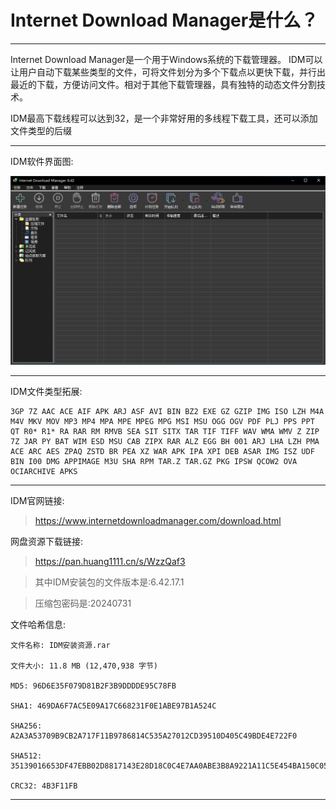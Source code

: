 # Internet Download Manager是什么？

------------------------------

Internet Download Manager是一个用于Windows系统的下载管理器。 IDM可以让用户自动下载某些类型的文件，可将文件划分为多个下载点以更快下载，并行出最近的下载，方便访问文件。相对于其他下载管理器，具有独特的动态文件分割技术。

IDM最高下载线程可以达到32，是一个非常好用的多线程下载工具，还可以添加文件类型的后缀

------------------------------

IDM软件界面图:

![image](/img/IDM软件图/界面.png)

------------------------------

IDM文件类型拓展:

    3GP 7Z AAC ACE AIF APK ARJ ASF AVI BIN BZ2 EXE GZ GZIP IMG ISO LZH M4A M4V MKV MOV MP3 MP4 MPA MPE MPEG MPG MSI MSU OGG OGV PDF PLJ PPS PPT QT R0* R1* RA RAR RM RMVB SEA SIT SITX TAR TIF TIFF WAV WMA WMV Z ZIP 7Z JAR PY BAT WIM ESD MSU CAB ZIPX RAR ALZ EGG BH 001 ARJ LHA LZH PMA ACE ARC AES ZPAQ ZSTD BR PEA XZ WAR APK IPA XPI DEB ASAR IMG ISZ UDF BIN I00 DMG APPIMAGE M3U SHA RPM TAR.Z TAR.GZ PKG IPSW QCOW2 OVA OCIARCHIVE APKS

------------------------------

IDM官网链接:

> https://www.internetdownloadmanager.com/download.html

网盘资源下载链接:

> https://pan.huang1111.cn/s/WzzQaf3

> 其中IDM安装包的文件版本是:6.42.17.1

> 压缩包密码是:20240731

文件哈希信息:

    文件名称: IDM安装资源.rar

    文件大小: 11.8 MB (12,470,938 字节)

    MD5: 96D6E35F079D81B2F3B9DDDDE95C78FB

    SHA1: 469DA6F7AC5E09A17C668231F0E1ABE97B1A524C

    SHA256: A2A3A53709B9CB2A717F11B9786814C535A27012CD39510D405C49BDE4E722F0

    SHA512: 35139016653DF47EBB02D8817143E28D18C0C4E7AA0ABE3B8A9221A11C5E454BA150C05AB4459CEB2093AABCCE72983F7943202984991F9DA829C760C49A55C0

    CRC32: 4B3F11FB

------------------------------